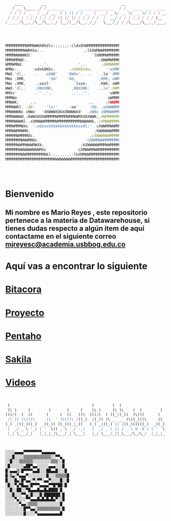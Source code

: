 ﻿```javascript
                                                                                                                                   
    ____        __                                 __                        
   / __ \____ _/ /_____ __      ______ _________  / /_  ____  __  __________ 
  / / / / __ `/ __/ __ `/ | /| / / __ `/ ___/ _ \/ __ \/ __ \/ / / / ___/ _ \
 / /_/ / /_/ / /_/ /_/ /| |/ |/ / /_/ / /  /  __/ / / / /_/ / /_/ (__  )  __/
/_____/\__,_/\__/\__,_/ |__/|__/\__,_/_/   \___/_/ /_/\____/\__,_/____/\___/ 
                                                                             

                                                                                                                                   
                                                                                          
MMMMMMMMMWMMWWWX0kdlc:;;;;;;:cldx0XWMMMMMMMMMMMMMM
MMMMMMMMWWMXko;..                 .;lkXWMWWMMMMMMM
MMMMWWWWNOl'                          'lONMMWMMMMM
MMMWMMW0:.                              .:OWWMWMMM
WMMWMNd.      .,,'.            .',,.      .dNMWWMM
WMNx:,      ;odxk0Kkc.      .ckKKOxdo;      ':xXMM
MWd.'dl,.   ..   .oXWO'    'OWXo'.  ..    ,lo' dMM
MWo ;XMK,          'dd'    'dd,          ,KMX; oWM
MWo ;XMK,    .;oxxl'          'lxxo;     ,KWX; oWM
WWd.'dl,.    :XNXXNK;        ,0NXXNK:    .,lo'.dWM
MMXx'        .''..',.        .,'..''.        'xNMM
MMMWo                                        oWMMM
MMWWK;     ,;.                      .,,     ;0WWMM
MMMWWKl. .dK:     'lo:'    .:oo'     :0d. .oXWWWMM
MMWWWWNc cNWx'  'dXWWWXOkkONWWWXd'  .xWNc cNMWWWMM
MMMWWWWd.;KWWXOOXWMMMMWMMMMWMMWWMXOOXWWK;.dWMMMMMM
MMMMWWWNl.,xXMWWWMMMMMWMMMMMMMMMMWWWWNk,.lXMWWMMMM
MMMWMMMWXc  ':odxxxkkkkkkkkkkkkkxxdl:'  cXWWMMWWMM
MMMWWMMWMK;                            ;KWWWWWWMMM
MMMMMWMMMMXc.                        .cXWWWWWWMMMM
MMMMMMMWWWMNOc.                    'cONMMWWMMMMMMM
MMMMMWWMMWWWMWXk;.               ;kXWWWWWMMMWWMMMM
MMMMMMWWWWWWWWWMXc              cXMWWMMWWMMMMMMMMM
MMMMMMMWWMMMMMMMMNkl:;,,,,,,;:lkXMMWWMMMMMMMMMMMMM
MMMMMMMMMMMMMMMMMMMMMWWWWWWWWMMMMMMMMMMMMMMMMMMMMM                      .                                                                     
                                                                                                             
                                                          
                                                         
```

Bienvenido
=============

Mi nombre es Mario Reyes , este repositorio pertenece a la materia de Datawarehouse, si tienes dudas
respecto a algún item de aquí contactame en el siguiente correo mjreyesc@academia.usbbog.edu.co
-------------


Aquí vas a encontrar lo siguiente 
=============

[Bitacora](https://github.com/xanaxxx/Datawharehouse/tree/master/Bitacora "Bitacora")
=============
[Proyecto](https://github.com/xanaxxx/Datawharehouse/tree/master/Bitacora "Proyecto")
=============
[Pentaho](https://github.com/xanaxxx/Datawharehouse/tree/master/pentaho%20.ktrs "Pentaho .ktrs")
=============
[Sakila](https://github.com/xanaxxx/Datawharehouse/tree/master/pentaho%20.ktrs "Sakila-db")
=============
[Videos](https://github.com/xanaxxx/Datawharehouse/tree/master/videos "videos")
=============



```javascript

                                                                              
 (                                    (        (  (                           
 )\ )     (        )       (     (    )\ )     )\ )\    (  (        )     (   
(()/(  (  )(      (     (  )(   ))\  (()/(  ( ((_|(_)(  )\))(      (     ))\  
 /(_)) )\(()\     )\  ' )\(()\ /((_)  /(_)) )\ _  _  )\((_)()\     )\  '/((_) 
(_) _|((_)((_)  _((_)) ((_)((_|_))   (_) _|((_) || |((_)(()((_)  _((_))(_))   
 |  _/ _ \ '_| | '  \() _ \ '_/ -_)   |  _/ _ \ || / _ \ V  V / | '  \() -_)  
 |_| \___/_|   |_|_|_|\___/_| \___|   |_| \___/_||_\___/\_/\_/  |_|_|_|\___|  
                                                                              


░░░░▄▄▄▄▀▀▀▀▀▀▀▀▄▄▄▄▄▄ 
░░░█░░░░▒▒▒▒▒▒▒▒▒▒▒▒░░▀▀▄ 
░░█░░░▒▒▒▒▒▒░░░░░░░░▒▒▒░░█ 
░█░░░░░░▄██▀▄▄░░░░░▄▄▄░░░█ 
█░▄▄▄▒░█▀▀▀▀▄▄█░░░██▄▄█░░░█ 
█░▒▄░▀▄▄▄▀░░░░░░░░█░░░▒▒▒▒▒█ 
█░░░█▄░█▀▄▄░▀░▀▀░▄▄▀░░░░█░░█ 
░█░░▀▄▀█▄▄░█▀▀▀▄▄▄▄▀▀█▀██░█ 
░░█░░██░░▀█▄▄▄█▄▄█▄████░█ 
░░░█░░░▀▀▄░█░░░█░███████░█ 
░░░░▀▄░░░▀▀▄▄▄█▄█▄█▄█▄▀░░█ 
░░░░░░▀▄▄░▒▒▒▒░░░░░░░░░░█ 
░░░░░░░░█▀▀▄▄░▒▒▒▒▒▒▒▒▒▒░█ 
░░░░░░░░█░░░░▀▄▄▄▄▄▄▄▄▄▄█
```

